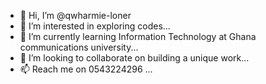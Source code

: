 - 👋 Hi, I’m @qwharmie-loner
- 👀 I’m interested in exploring codes...
- 🌱 I’m currently learning Information Technology at Ghana communications university...
- 💞️ I’m looking to collaborate on building a unique work...
- 📫 Reach me on 0543224296 ...

<!---
qwharmie-loner/qwharmie-loner is a ✨ special ✨ repository because its `README.md` (this file) appears on your GitHub profile.
You can click the Preview link to take a look at your changes.
--->
